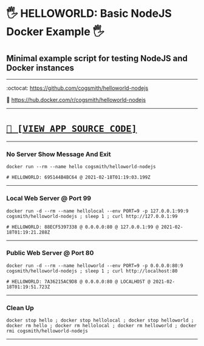# 🖐️ HELLOWORLD: Basic NodeJS Docker Example 🖐️
## Minimal example script for testing NodeJS and Docker instances

---

:octocat: https://github.com/cogsmith/helloworld-nodejs

🐳 https://hub.docker.com/r/cogsmith/helloworld-nodejs

---

<h1><code><a href='https://github.com/cogsmith/helloworld-nodejs/blob/main/app.js'>📄 [VIEW APP SOURCE CODE]</a></code></h1>

---

### No Server Show Message And Exit

~~~
docker run --rm --name hello cogsmith/helloworld-nodejs

# HELLOWORLD: 695144B4BC64 @ 2021-02-18T01:19:03.199Z
~~~

---

### Local Web Server @ Port 99

~~~
docker run -d --rm --name hellolocal --env PORT=9 -p 127.0.0.1:99:9 cogsmith/helloworld-nodejs ; sleep 1 ; curl http://127.0.0.1:99

# HELLOWORLD: 88ECF5397338 @ 0.0.0.0:80 @ 127.0.0.1:99 @ 2021-02-18T01:19:21.288Z
~~~

---

### Public Web Server @ Port 80

~~~
docker run -d --rm --name helloworld --env PORT=9 -p 0.0.0.0:80:9 cogsmith/helloworld-nodejs ; sleep 1 ; curl http://localhost:80

# HELLOWORLD: 7A36215AC9D8 @ 0.0.0.0:80 @ LOCALHOST @ 2021-02-18T01:19:51.723Z
~~~

---

### Clean Up

~~~
docker stop hello ; docker stop hellolocal ; docker stop helloworld ; docker rm hello ; docker rm hellolocal ; docker rm helloworld ; docker rmi cogsmith/helloworld-nodejs
~~~

---